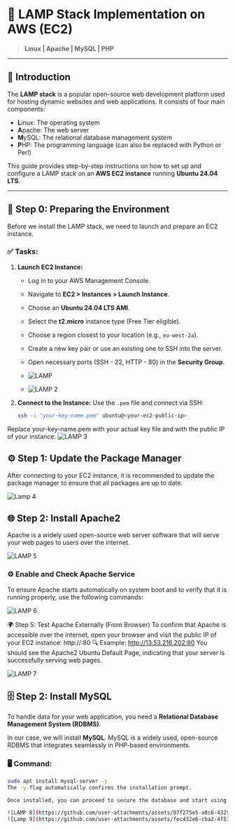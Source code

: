 # 📘 LAMP Stack Implementation on AWS (EC2)
> **Linux | Apache | MySQL | PHP**

---

## 🧭 Introduction
The **LAMP stack** is a popular open-source web development platform used for hosting dynamic websites and web applications. It consists of four main components:

- **L**inux: The operating system  
- **A**pache: The web server  
- **M**ySQL: The relational database management system  
- **P**HP: The programming language (can also be replaced with Python or Perl)

This guide provides step-by-step instructions on how to set up and configure a LAMP stack on an **AWS EC2 instance** running **Ubuntu 24.04 LTS**.

---

## 🔧 Step 0: Preparing the Environment

Before we install the LAMP stack, we need to launch and prepare an EC2 instance.

### ✅ Tasks:

1. **Launch EC2 Instance:**
   - Log in to your AWS Management Console.
   - Navigate to **EC2 > Instances > Launch Instance**.
   - Choose an **Ubuntu 24.04 LTS AMI**.
   - Select the **t2.micro** instance type (Free Tier eligible).
   - Choose a region closest to your location (e.g., `eu-west-2a`).
   - Create a new key pair or use an existing one to SSH into the server.
   - Open necessary ports (SSH - 22, HTTP - 80) in the **Security Group**.
  
   - ![LAMP](https://github.com/user-attachments/assets/430b72e9-2916-45a6-83b9-8b6ea3c3b21f)
   - ![LAMP 2](https://github.com/user-attachments/assets/77081c4d-d413-4d35-8053-e17143822269)



2. **Connect to the Instance:**
   Use the `.pem` file and connect via SSH:

   ```bash
   ssh -i "your-key-name.pem" ubuntu@<your-ec2-public-ip>
Replace your-key-name.pem with your actual key file and <your-ec2-public-ip> with the public IP of your instance.
![LAMP 3](https://github.com/user-attachments/assets/9164c3f2-1f2b-4fd3-b53f-7f8889b7210f)


## ⚙️ Step 1: Update the Package Manager

After connecting to your EC2 instance, it is recommended to update the package manager to ensure that all packages are up to date.

![Lamp 4](https://github.com/user-attachments/assets/422db418-b812-47c1-8cf5-8381054fb620)




## 🌐 Step 2: Install Apache2

Apache is a widely used open-source web server software that will serve your web pages to users over the internet.

![LAMP 5](https://github.com/user-attachments/assets/951bd47f-6cd8-4aa8-8ec6-b7192efd4ac5)


### ⚙️ Enable and Check Apache Service

To ensure Apache starts automatically on system boot and to verify that it is running properly, use the following commands:

![LAMP 6](https://github.com/user-attachments/assets/dc226832-5a62-4f1f-912a-158f7c64adff)


🌍 Step 5: Test Apache Externally (From Browser)
To confirm that Apache is accessible over the internet, open your browser and visit the public IP of your EC2 instance:
http://<your-ec2-public-ip>:80
🔍 Example:
http://13.53.216.202:80
You should see the Apache2 Ubuntu Default Page, indicating that your server is successfully serving web pages.

![LAMP 7](https://github.com/user-attachments/assets/f4bd4e2d-e4d7-4fc9-a46e-105082ee663c)

## 🗄️ Step 2: Install MySQL

To handle data for your web application, you need a **Relational Database Management System (RDBMS)**.

In our case, we will install **MySQL**. MySQL is a widely used, open-source RDBMS that integrates seamlessly in PHP-based environments.

### 🖥️ Command:

```bash
sudo apt install mysql-server -y
The -y flag automatically confirms the installation prompt.

Once installed, you can proceed to secure the database and start using it to create users, schemas, and tables for your web application.

![LAMP 8](https://github.com/user-attachments/assets/07f275e5-a8c6-4329-8029-d424e1506d9f)
![Lamp 9](https://github.com/user-attachments/assets/fec432e6-cba2-4f53-9e46-dff8f521bd20)






